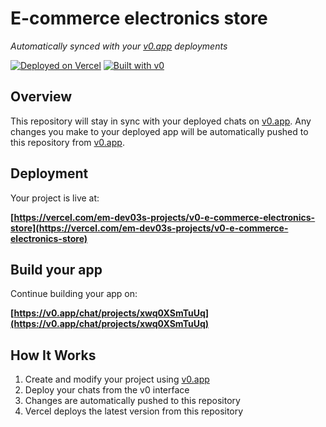 # E-commerce electronics store

*Automatically synced with your [v0.app](https://v0.app) deployments*

[![Deployed on Vercel](https://img.shields.io/badge/Deployed%20on-Vercel-black?style=for-the-badge&logo=vercel)](https://vercel.com/em-dev03s-projects/v0-e-commerce-electronics-store)
[![Built with v0](https://img.shields.io/badge/Built%20with-v0.app-black?style=for-the-badge)](https://v0.app/chat/projects/xwq0XSmTuUq)

## Overview

This repository will stay in sync with your deployed chats on [v0.app](https://v0.app).
Any changes you make to your deployed app will be automatically pushed to this repository from [v0.app](https://v0.app).

## Deployment

Your project is live at:

**[https://vercel.com/em-dev03s-projects/v0-e-commerce-electronics-store](https://vercel.com/em-dev03s-projects/v0-e-commerce-electronics-store)**

## Build your app

Continue building your app on:

**[https://v0.app/chat/projects/xwq0XSmTuUq](https://v0.app/chat/projects/xwq0XSmTuUq)**

## How It Works

1. Create and modify your project using [v0.app](https://v0.app)
2. Deploy your chats from the v0 interface
3. Changes are automatically pushed to this repository
4. Vercel deploys the latest version from this repository